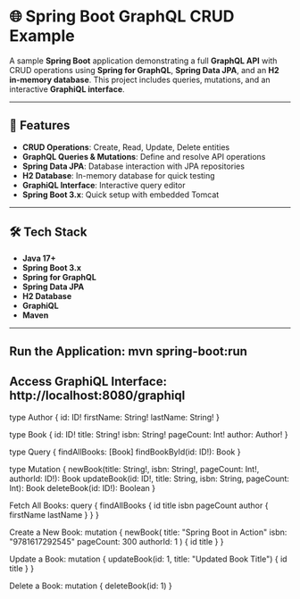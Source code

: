 # 🌐 Spring Boot GraphQL CRUD Example

A sample **Spring Boot** application demonstrating a full **GraphQL API** with CRUD operations using **Spring for GraphQL**, **Spring Data JPA**, and an **H2 in-memory database**. This project includes queries, mutations, and an interactive **GraphiQL interface**.

---

## 📌 Features

- **CRUD Operations**: Create, Read, Update, Delete entities
- **GraphQL Queries & Mutations**: Define and resolve API operations
- **Spring Data JPA**: Database interaction with JPA repositories
- **H2 Database**: In-memory database for quick testing
- **GraphiQL Interface**: Interactive query editor
- **Spring Boot 3.x**: Quick setup with embedded Tomcat

---

## 🛠 Tech Stack

- **Java 17+**
- **Spring Boot 3.x**
- **Spring for GraphQL**
- **Spring Data JPA**
- **H2 Database**
- **GraphiQL**
- **Maven**

---

## Run the Application: mvn spring-boot:run
## Access GraphiQL Interface: http://localhost:8080/graphiql

type Author {
  id: ID!
  firstName: String!
  lastName: String!
}

type Book {
  id: ID!
  title: String!
  isbn: String!
  pageCount: Int!
  author: Author!
}

type Query {
  findAllBooks: [Book]
  findBookById(id: ID!): Book
}

type Mutation {
  newBook(title: String!, isbn: String!, pageCount: Int!, authorId: ID!): Book
  updateBook(id: ID!, title: String, isbn: String, pageCount: Int): Book
  deleteBook(id: ID!): Boolean
}


Fetch All Books:
query {
  findAllBooks {
    id
    title
    isbn
    pageCount
    author {
      firstName
      lastName
    }
  }
}

Create a New Book:
mutation {
  newBook(
    title: "Spring Boot in Action"
    isbn: "9781617292545"
    pageCount: 300
    authorId: 1
  ) {
    id
    title
  }
}

Update a Book:
mutation {
  updateBook(id: 1, title: "Updated Book Title") {
    id
    title
  }
}

Delete a Book:
mutation {
  deleteBook(id: 1)
}

